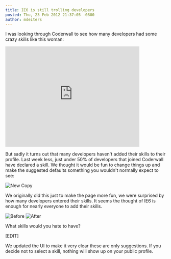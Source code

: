 ```yaml
---
title: IE6 is still trolling developers
posted: Thu, 23 Feb 2012 21:37:05 -0800
author: mdeiters
---
```


I was looking through Coderwall to see how many developers had some crazy skills like this woman:

<iframe width="420" height="315" src="http://www.youtube.com/embed/0TFMLJVO4qY?start=50" frameborder="0" ></iframe>

But sadly it turns out that many developers haven't added their skills to their profile. Last week less, just under 50% of developers that joined Coderwall have declared a skill. We thought it would be fun to change things up and make the suggested defaults something you wouldn't normally expect to see:

![New Copy](/images/blog/newskills.png)

We originally did this just to make the page more fun, we were surprised by how many developers entered their skills. It seems the thought of IE6 is enough for nearly everyone to add their skills.

![Before](/images/blog/before.png)
![After](/images/blog/after.png)

What skills would you hate to have?

[EDIT]

We updated the UI to make it very clear these are only suggestions. If you decide not to select a skill, nothing will show up on your public profile.
